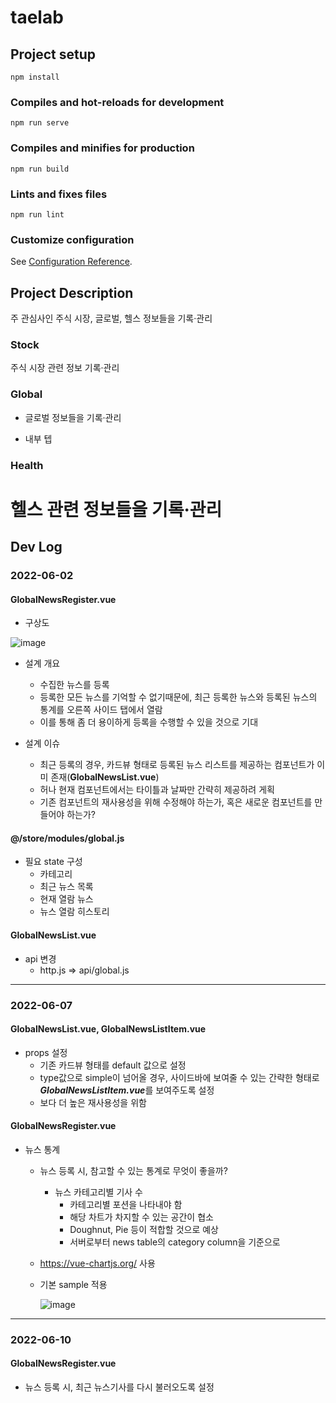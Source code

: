 # taelab
## Project setup

```
npm install
```

### Compiles and hot-reloads for development

```
npm run serve
```

### Compiles and minifies for production

```
npm run build
```

### Lints and fixes files

```
npm run lint
```

### Customize configuration

See [Configuration Reference](https://cli.vuejs.org/config/).

## Project Description

주 관심사인 주식 시장, 글로벌, 헬스 정보들을 기록·관리

### Stock

주식 시장 관련 정보 기록·관리

### Global

- 글로벌 정보들을 기록·관리

- 내부 텝

### Health

헬스 관련 정보들을 기록·관리
=======
## Dev Log
### 2022-06-02
#### GlobalNewsRegister.vue
- 구상도
  
![image](https://user-images.githubusercontent.com/100591243/171560765-2bf57b5f-136a-48f3-a468-3ae3e6080dff.png)
  
- 설계 개요
  + 수집한 뉴스를 등록
  + 등록한 모든 뉴스를 기억할 수 없기때문에, 최근 등록한 뉴스와 등록된 뉴스의 통계를 오른쪽 사이드 탭에서 열람
  + 이를 통해 좀 더 용이하게 등록을 수행할 수 있을 것으로 기대

- 설계 이슈
  + 최근 등록의 경우, 카드뷰 형태로 등록된 뉴스 리스트를 제공하는 컴포넌트가 이미 존재(**GlobalNewsList.vue**)
  + 허나 현재 컴포넌트에서는 타이틀과 날짜만 간략히 제공하려 게획
  + 기존 컴포넌트의 재사용성을 위해 수정해야 하는가, 혹은 새로운 컴포넌트를 만들어야 하는가?

#### @/store/modules/global.js
- 필요 state 구성
  + 카테고리
  + 최근 뉴스 목록
  + 현재 열람 뉴스
  + 뉴스 열람 히스토리

#### GlobalNewsList.vue
- api 변경
  + http.js => api/global.js

- - -

### 2022-06-07
#### GlobalNewsList.vue, GlobalNewsListItem.vue
- props 설정
  + 기존 카드뷰 형태를 default 값으로 설정
  + type값으로 simple이 넘어올 경우, 사이드바에 보여줄 수 있는 간략한 형태로 ***GlobalNewsListItem.vue***를 보여주도록 설정
  + 보다 더 높은 재사용성을 위함

#### GlobalNewsRegister.vue
- 뉴스 통계
  + 뉴스 등록 시, 참고할 수 있는 통계로 무엇이 좋을까?
    + 뉴스 카테고리별 기사 수
      + 카테고리별 포션을 나타내야 함
      + 해당 차트가 차지할 수 있는 공간이 협소
      + Doughnut, Pie 등이 적합할 것으로 예상
      + 서버로부터 news table의 category column을 기준으로 
  + https://vue-chartjs.org/ 사용
  + 기본 sample 적용
  
    ![image](https://user-images.githubusercontent.com/100591243/172298084-703c96a2-afb8-463e-9376-3f6746b49cff.png)
   
- - -
### 2022-06-10
#### GlobalNewsRegister.vue
- 뉴스 등록 시, 최근 뉴스기사를 다시 불러오도록 설정
